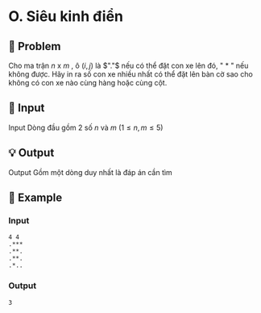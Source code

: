 # O. Siêu kinh điển

## 📖 Problem

Cho ma trận
$n$
x
$m$
, ô
$(i,j)$
là
$"."$
nếu có thể đặt con xe lên đó, "
$*$
" nếu không được. Hãy in ra số con xe nhiều nhất có thể đặt lên bàn cờ sao cho không có con xe nào cùng hàng hoặc cùng cột.


## 🧩 Input

Input
Dòng đầu gồm
$2$
số
$n$
và
$m$
$(1 ≤n,m≤ 5)$


## 💡 Output

Output
Gồm một dòng duy nhất là đáp án cần tìm


## 🧠 Example

### Input

```text
4 4
.***
.**.
.**.
.*..
```

### Output

```text
3
```


